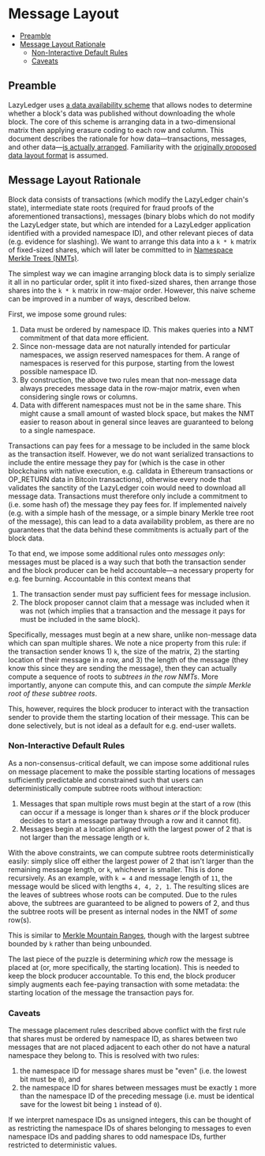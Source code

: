 Message Layout
===

- [Preamble](#preamble)
- [Message Layout Rationale](#message-layout-rationale)
  - [Non-Interactive Default Rules](#non-interactive-default-rules)
  - [Caveats](#caveats)

## Preamble

LazyLedger uses [a data availability scheme](https://arxiv.org/abs/1809.09044) that allows nodes to determine whether a block's data was published without downloading the whole block. The core of this scheme is arranging data in a two-dimensional matrix then applying erasure coding to each row and column. This document describes the rationale for how data—transactions, messages, and other data—[is actually arranged](../specs/data_structures.md#arranging-available-data-into-shares). Familiarity with the [originally proposed data layout format](https://arxiv.org/abs/1809.09044) is assumed.

## Message Layout Rationale

Block data consists of transactions (which modify the LazyLedger chain's state), intermediate state roots (required for fraud proofs of the aforementioned transactions), messages (binary blobs which do not modify the LazyLedger state, but which are intended for a LazyLedger application identified with a provided namespace ID), and other relevant pieces of data (e.g. evidence for slashing). We want to arrange this data into a `k * k` matrix of fixed-sized shares, which will later be committed to in [Namespace Merkle Trees (NMTs)](../specs/data_structures.md#namespace-merkle-tree).

The simplest way we can imagine arranging block data is to simply serialize it all in no particular order, split it into fixed-sized shares, then arrange those shares into the `k * k` matrix in row-major order. However, this naive scheme can be improved in a number of ways, described below.

First, we impose some ground rules:
1. Data must be ordered by namespace ID. This makes queries into a NMT commitment of that data more efficient.
1. Since non-message data are not naturally intended for particular namespaces, we assign reserved namespaces for them. A range of namespaces is reserved for this purpose, starting from the lowest possible namespace ID.
1. By construction, the above two rules mean that non-message data always precedes message data in the row-major matrix, even when considering single rows or columns.
1. Data with different namespaces must not be in the same share. This might cause a small amount of wasted block space, but makes the NMT easier to reason about in general since leaves are guaranteed to belong to a single namespace.

Transactions can pay fees for a message to be included in the same block as the transaction itself. However, we do not want serialized transactions to include the entire message they pay for (which is the case in other blockchains with native execution, e.g. calldata in Ethereum transactions or OP_RETURN data in Bitcoin transactions), otherwise every node that validates the sanctity of the LazyLedger coin would need to download all message data. Transactions must therefore only include a commitment to (i.e. some hash of) the message they pay fees for. If implemented naively (e.g. with a simple hash of the message, or a simple binary Merkle tree root of the message), this can lead to a data availability problem, as there are no guarantees that the data behind these commitments is actually part of the block data.

To that end, we impose some additional rules onto _messages only_: messages must be placed is a way such that both the transaction sender and the block producer can be held accountable—a necessary property for e.g. fee burning. Accountable in this context means that
1. The transaction sender must pay sufficient fees for message inclusion.
1. The block proposer cannot claim that a message was included when it was not (which implies that a transaction and the message it pays for must be included in the same block).

Specifically, messages must begin at a new share, unlike non-message data which can span multiple shares. We note a nice property from this rule: if the transaction sender knows 1) `k`, the size of the matrix, 2) the starting location of their message in a row, and 3) the length of the message (they know this since they are sending the message), then they can actually compute a sequence of roots to _subtrees in the row NMTs_. More importantly, anyone can compute this, and can compute _the simple Merkle root of these subtree roots_.

This, however, requires the block producer to interact with the transaction sender to provide them the starting location of their message. This can be done selectively, but is not ideal as a default for e.g. end-user wallets.

### Non-Interactive Default Rules

As a non-consensus-critical default, we can impose some additional rules on message placement to make the possible starting locations of messages sufficiently predictable and constrained such that users can deterministically compute subtree roots without interaction:
1. Messages that span multiple rows must begin at the start of a row (this can occur if a message is longer than `k` shares _or_ if the block producer decides to start a message partway through a row and it cannot fit).
1. Messages begin at a location aligned with the largest power of 2 that is not larger than the message length or `k`.

With the above constraints, we can compute subtree roots deterministically easily: simply slice off either the largest power of 2 that isn't larger than the remaining message length, or `k`, whichever is smaller. This is done recursively. As an example, with `k = 4` and message length of `11`, the message would be sliced with lengths `4, 4, 2, 1`. The resulting slices are the leaves of subtrees whose roots can be computed. Due to the rules above, the subtrees are guaranteed to be aligned to powers of 2, and thus the subtree roots will be present as internal nodes in the NMT of _some_ row(s).

This is similar to [Merkle Mountain Ranges](https://www.usenix.org/legacy/event/sec09/tech/full_papers/crosby.pdf), though with the largest subtree bounded by `k` rather than being unbounded.

The last piece of the puzzle is determining _which_ row the message is placed at (or, more specifically, the starting location). This is needed to keep the block producer accountable. To this end, the block producer simply augments each fee-paying transaction with some metadata: the starting location of the message the transaction pays for.

### Caveats

The message placement rules described above conflict with the first rule that shares must be ordered by namespace ID, as shares between two messages that are not placed adjacent to each other do not have a natural namespace they belong to. This is resolved with two rules:
1. the namespace ID for message shares must be "even" (i.e. the lowest bit must be `0`), and
1. the namespace ID for shares between messages must be exactly `1` more than the namespace ID of the preceding message (i.e. must be identical save for the lowest bit being `1` instead of `0`).

If we interpret namespace IDs as unsigned integers, this can be thought of as restricting the namespace IDs of shares belonging to messages to even namespace IDs and padding shares to odd namespace IDs, further restricted to deterministic values.
